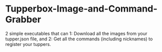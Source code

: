 # Tupperbox-Image-and-Command-Grabber
2 simple executables that can 1: Download all the images from your tupper.json file, and 2: Get all the commands (including nicknames) to register your tuppers.

